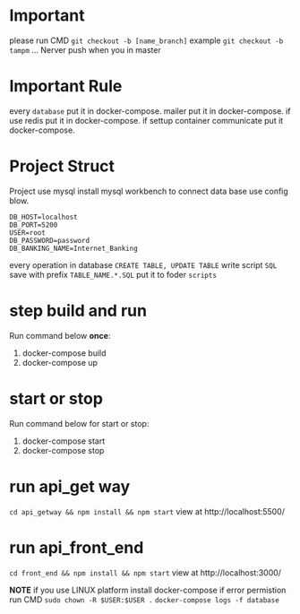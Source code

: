 # Important
please run CMD `git checkout -b [name_branch]` example `git checkout -b tampm` ... Nerver push when you in master
# Important Rule
every `database` put it in docker-compose.
mailer put it in docker-compose.
if use redis put it in docker-compose.
if settup container communicate put it docker-compose.
# Project Struct
Project use mysql install mysql workbench to connect data base use config blow.
```
DB_HOST=localhost
DB_PORT=5200
USER=root
DB_PASSWORD=password
DB_BANKING_NAME=Internet_Banking
```

every operation in database `CREATE TABLE, UPDATE TABLE` write script `SQL` save with prefix `TABLE_NAME.*.SQL` put it to foder `scripts`

# step build and run
Run command below **once**:
1.    docker-compose build
2.    docker-compose up
# start or stop
Run command below for start or stop:
1.    docker-compose start
2.    docker-compose stop

# run api_get way
`cd api_getway && npm install && npm start`
view at http://localhost:5500/
# run api_front_end
`cd front_end && npm install && npm start`
view at http://localhost:3000/

**NOTE** if you use LINUX platform install docker-compose if error permistion run CMD `sudo chown -R $USER:$USER .`
`docker-compose logs -f database`